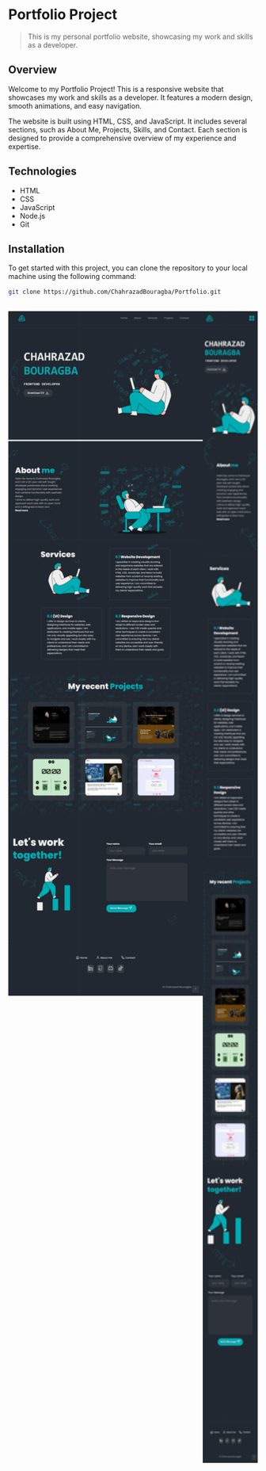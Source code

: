 # Portfolio Project

> This is my personal portfolio website, showcasing my work and skills as a developer.


## Overview

Welcome to my Portfolio Project! This is a responsive website that showcases my work and skills as a developer. It features a modern design, smooth animations, and easy navigation.

The website is built using HTML, CSS, and JavaScript. It includes several sections, such as About Me, Projects, Skills, and Contact. Each section is designed to provide a comprehensive overview of my experience and expertise.

## Technologies

- HTML
- CSS
- JavaScript
- Node.js
- Git

## Installation

To get started with this project, you can clone the repository to your local machine using the following command:

```bash
git clone https://github.com/ChahrazadBouragba/Portfolio.git
```
<br>

<div align="center" style="display: flex; align-items: flex-start;">
  <img src="./img/Document.png" alt="Image 1" width="600" style="vertical-align:top;" />
  <img src="./img/Document (1).png" alt="Image 2" width="170" />
</div>


<!-- ![Portfolio Project Banner](./img/Document.png) -->


